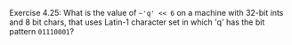Exercise 4.25: What is the value of `~'q' << 6` on a machine with 32-bit
ints and 8 bit chars, that uses Latin-1 character set in which 'q' has the
bit pattern `01110001`?